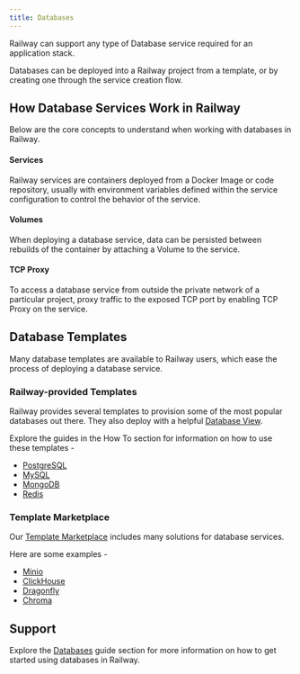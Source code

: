 ```yaml
---
title: Databases
---
```


Railway can support any type of Database service required for an application stack.

Databases can be deployed into a Railway project from a template, or by creating one through the service creation flow.

## How Database Services Work in Railway

Below are the core concepts to understand when working with databases in Railway.

#### Services
Railway services are containers deployed from a Docker Image or code repository, usually with environment variables defined within the service configuration to control the behavior of the service.

#### Volumes
When deploying a database service, data can be persisted between rebuilds of the container by attaching a Volume to the service.

#### TCP Proxy
To access a database service from outside the private network of a particular project, proxy traffic to the exposed TCP port by enabling TCP Proxy on the service.

## Database Templates

Many database templates are available to Railway users, which ease the process of deploying a database service.

### Railway-provided Templates

Railway provides several templates to provision some of the most popular databases out there.  They also deploy with a helpful [Database View](/guides/database-view).  

Explore the guides in the How To section for information on how to use these templates - 
- [PostgreSQL](/guides/postgresql)
- [MySQL](/guides/mysql)
- [MongoDB](/guides/mongodb)
- [Redis](/guides/redis)


### Template Marketplace

Our <a href="https://railway.com/templates" target="_blank">Template Marketplace</a> includes many solutions for database services.

Here are some examples - 
- [Minio](https://railway.com/template/SMKOEA)
- [ClickHouse](https://railway.com/template/clickhouse)
- [Dragonfly](https://railway.com/template/dragonfly)
- [Chroma](https://railway.com/template/tifygm)

## Support

Explore the [Databases](/guides/databases) guide section for more information on how to get started using databases in Railway.
